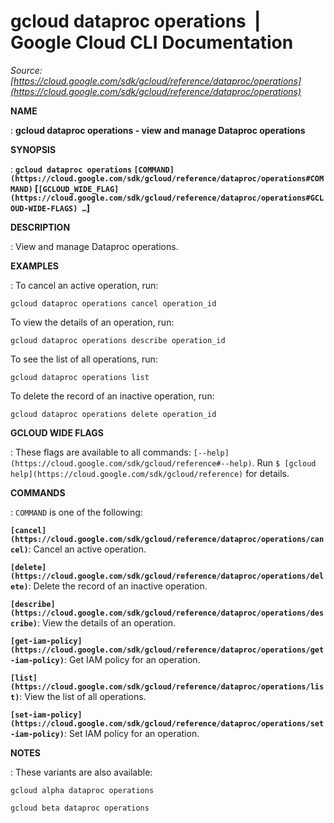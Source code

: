 # gcloud dataproc operations  |  Google Cloud CLI Documentation

*Source: [https://cloud.google.com/sdk/gcloud/reference/dataproc/operations](https://cloud.google.com/sdk/gcloud/reference/dataproc/operations)*

**NAME**

: **gcloud dataproc operations - view and manage Dataproc operations**

**SYNOPSIS**

: **`gcloud dataproc operations` `[COMMAND](https://cloud.google.com/sdk/gcloud/reference/dataproc/operations#COMMAND)` [`[GCLOUD_WIDE_FLAG](https://cloud.google.com/sdk/gcloud/reference/dataproc/operations#GCLOUD-WIDE-FLAGS) …`]**

**DESCRIPTION**

: View and manage Dataproc operations.

**EXAMPLES**

: To cancel an active operation, run:

```
gcloud dataproc operations cancel operation_id
```

To view the details of an operation, run:

```
gcloud dataproc operations describe operation_id
```

To see the list of all operations, run:

```
gcloud dataproc operations list
```

To delete the record of an inactive operation, run:

```
gcloud dataproc operations delete operation_id
```

**GCLOUD WIDE FLAGS**

: These flags are available to all commands: `[--help](https://cloud.google.com/sdk/gcloud/reference#--help)`.
Run `$ [gcloud help](https://cloud.google.com/sdk/gcloud/reference)` for details.

**COMMANDS**

: ``COMMAND`` is one of the following:

**`[cancel](https://cloud.google.com/sdk/gcloud/reference/dataproc/operations/cancel)`**:
Cancel an active operation.

**`[delete](https://cloud.google.com/sdk/gcloud/reference/dataproc/operations/delete)`**:
Delete the record of an inactive operation.

**`[describe](https://cloud.google.com/sdk/gcloud/reference/dataproc/operations/describe)`**:
View the details of an operation.

**`[get-iam-policy](https://cloud.google.com/sdk/gcloud/reference/dataproc/operations/get-iam-policy)`**:
Get IAM policy for an operation.

**`[list](https://cloud.google.com/sdk/gcloud/reference/dataproc/operations/list)`**:
View the list of all operations.

**`[set-iam-policy](https://cloud.google.com/sdk/gcloud/reference/dataproc/operations/set-iam-policy)`**:
Set IAM policy for an operation.

**NOTES**

: These variants are also available:

```
gcloud alpha dataproc operations
```

```
gcloud beta dataproc operations
```